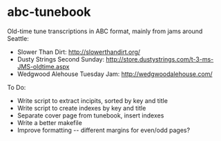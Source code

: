 abc-tunebook
============

Old-time tune transcriptions in ABC format, mainly from jams around Seattle:

* Slower Than Dirt: http://slowerthandirt.org/
* Dusty Strings Second Sunday: http://store.dustystrings.com/t-3-ms-JMS-oldtime.aspx
* Wedgwood Alehouse Tuesday Jam: http://wedgwoodalehouse.com/

To Do:

* Write script to extract incipits, sorted by key and title
* Write script to create indexes by key and title
* Separate cover page from tunebook, insert indexes 
* Write a better makefile
* Improve formatting -- different margins for even/odd pages?

